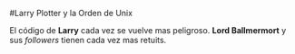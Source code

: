 #Larry Plotter y la Orden de Unix

El código de **Larry** cada vez se vuelve mas peligroso.
**Lord Ballmermort** y sus *followers* tienen cada vez mas retuits.
